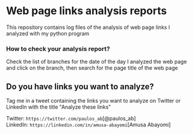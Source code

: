 # Web page links analysis reports
This repository contains log files of the analysis of web page links I analyzed with my python program   
   
### How to check your analysis report?   
Check the list of branches for the date of the day I analyzed the web page and click on the branch, then search for the page title of the web page   
   
## Do you have links you want to analyze?   
Tag me in a tweet containing the links you want to analyze on Twitter or LinkedIn with the title "Analyze these links"   
   
Twitter: `https://twitter.com/paulos_ab`[@paulos_ab]   
LinkedIn: `https://linkedin.com/in/amusa-abayomi`[Amusa Abayomi]
